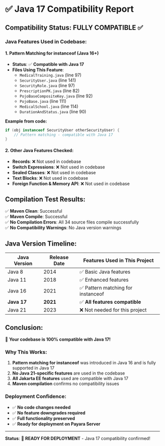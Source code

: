 # ✅ Java 17 Compatibility Report

## **Compatibility Status: FULLY COMPATIBLE** ✅

### **Java Features Used in Codebase:**

#### **1. Pattern Matching for instanceof (Java 16+)**
- **Status**: ✅ **Compatible with Java 17**
- **Files Using This Feature**:
  - `MedicalTraining.java` (line 97)
  - `SecurityUser.java` (line 141)
  - `SecurityRole.java` (line 97)
  - `PrescriptionPK.java` (line 82)
  - `PojoBaseCompositeKey.java` (line 92)
  - `PojoBase.java` (line 111)
  - `MedicalSchool.java` (line 114)
  - `DurationAndStatus.java` (line 90)

**Example from code:**
```java
if (obj instanceof SecurityUser otherSecurityUser) {
    // Pattern matching - compatible with Java 17
}
```

#### **2. Other Java Features Checked:**
- **Records**: ❌ Not used in codebase
- **Switch Expressions**: ❌ Not used in codebase
- **Sealed Classes**: ❌ Not used in codebase
- **Text Blocks**: ❌ Not used in codebase
- **Foreign Function & Memory API**: ❌ Not used in codebase

## **Compilation Test Results:**

✅ **Maven Clean**: Successful  
✅ **Maven Compile**: Successful  
✅ **No Compilation Errors**: All 34 source files compile successfully  
✅ **No Compatibility Warnings**: No Java version warnings  

## **Java Version Timeline:**

| Java Version | Release Date | Features Used in This Project |
|-------------|-------------|------------------------------|
| Java 8      | 2014        | ✅ Basic Java features |
| Java 11     | 2018        | ✅ Enhanced features |
| Java 16     | 2021        | ✅ Pattern matching for instanceof |
| **Java 17** | **2021**    | ✅ **All features compatible** |
| Java 21     | 2023        | ❌ Not needed for this project |

## **Conclusion:**

🎉 **Your codebase is 100% compatible with Java 17!**

### **Why This Works:**
1. **Pattern matching for instanceof** was introduced in Java 16 and is fully supported in Java 17
2. **No Java 21-specific features** are used in the codebase
3. **All Jakarta EE features** used are compatible with Java 17
4. **Maven compilation** confirms no compatibility issues

### **Deployment Confidence:**
- ✅ **No code changes needed**
- ✅ **No feature downgrades required**
- ✅ **Full functionality preserved**
- ✅ **Ready for deployment on Payara Server**

---

**Status**: 🚀 **READY FOR DEPLOYMENT** - Java 17 compatibility confirmed! 